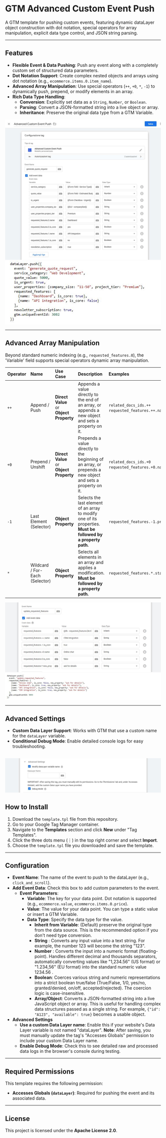 # GTM Advanced Custom Event Push

A GTM template for pushing custom events, featuring dynamic dataLayer object construction with dot notation, special operators for array manipulation, explicit data type control, and JSON string parsing.

---
## Features

-   **Flexible Event & Data Pushing**: Push any event along with a completely custom set of structured data parameters.
-   **Dot Notation Support**: Create complex nested objects and arrays using dot notation (e.g., `ecommerce.items.0.item_name`).
-   **Advanced Array Manipulation**: Use special operators (`++`, `+0`, `*`, `-1`) to dynamically push, prepend, or modify elements in an array.
-   **Rich Data Type Handling**:
    -   **Conversion**: Explicitly set data as a `String`, `Number`, or `Boolean`.
    -   **Parsing**: Convert a JSON-formatted string into a live object or array.
    -   **Inheritance**: Preserve the original data type from a GTM Variable.

![Example](images/gtm-advanced-custom-event-push-setting.jpg)
![Example](images/gtm-advanced-custom-event-push-datalayer-push.jpg)

---
## Advanced Array Manipulation

Beyond standard numeric indexing (e.g., `requested_features.0`), the 'Variable' field supports special operators dynamic array manipulation.

| Operator | Name | Use Case | Description | Examples |
| :--- | :--- | :--- | :--- | :--- |
| `++` | Append / Push | **Direct Value**<br>or<br>**Object Property** | Appends a value directly to the end of an array, or appends a new object and sets a property on it. | `related_docs_ids.++`<br>`requested_features.++.name` |
| `+0` | Prepend / Unshift | **Direct Value**<br>or<br>**Object Property** | Prepends a value directly to the beginning of an array, or prepends a new object and sets a property on it. | `related_docs_ids.+0`<br>`requested_features.+0.name` |
| `-1` | Last Element<br>(Selector) | **Object Property** | Selects the last element of an array to modify one of its properties. **Must be followed by a property path.** | `requested_features.-1.priority` |
| `*` | Wildcard / For-Each<br>(Selector) | **Object Property** | Selects all elements in an array and applies a modification. **Must be followed by a property path.** | `requested_features.*.status` |

![Example](images/gtm-advanced-custom-event-push-array-manipulation.jpg)
![Example](images/gtm-advanced-custom-event-push-array-datalayer-push.jpg)

---
## Advanced Settings
-   **Custom Data Layer Support**: Works with GTM that use a custom name for the `dataLayer` variable.
-   **Conditional Debug Mode**: Enable detailed console logs for easy troubleshooting.

![Example](images/gtm-advanced-custom-event-push-advanced-setting.jpg)
---
## How to Install

1.  Download the `template.tpl` file from this repository.
2.  Go to your Google Tag Manager container.
3.  Navigate to the **Templates** section and click **New** under "Tag Templates".
4.  Click the three dots menu (⋮) in the top right corner and select **Import**.
5.  Choose the `template.tpl` file you downloaded and save the template.

---
## Configuration

-   **Event Name**: The name of the event to push to the dataLayer (e.g., `click_and_scroll`).
-   **Add Event Data**: Check this box to add custom parameters to the event.
    -   **Event Parameters**:
        -   **Variable**: The key for your data point. Dot notation is supported (e.g., `ecommerce.value`, `ecommerce.items.0.price`).
        -   **Value**: The value for your data point. You can type a static value or insert a GTM Variable.
        -   **Data Type**: Specify the data type for the value.
            -   **Inherit from Variable**: (Default) preserve the original type from the data source. This is the recommended option if you don't need type conversion.
            -   **String** : Converts any input value into a text string. For example, the number 123 will become the string "123".
            -   **Number** : Converts the input into a numeric format (floating-point). Handles different decimal and thousands separators, automatically converting values like "1,234.56" (US format) or "1.234,56" (EU format) into the standard numeric value 1234.56 .
            -   **Boolean**: Coerces various string and numeric representations into a strict boolean true/false (True/False, 1/0, yes/no, granted/denied, on/off, accepted/rejected). The coercion logic is case-insensitive.
            -   **Array/Object**: Converts a JSON-formatted string into a live JavaScript object or array. This is useful for handling complex data structures passed as a single string. For example, `{"id": "A123", "available": true}` becomes a usable object.
-   **Advanced Settings**
    -   **Use a custom Data Layer name**: Enable this if your website's Data Layer variable is not named "dataLayer". **Note**: After saving, you must manually update the tag's "Accesses Globals" permission to include your custom Data Layer name.
    -   **Enable Debug Mode**: Check this to see detailed raw and processed data logs in the browser's console during testing.

---
## Required Permissions

This template requires the following permission:

-   **Accesses Globals (`dataLayer`)**: Required for pushing the event and its associated data.

---
## License

This project is licensed under the **Apache License 2.0**.
